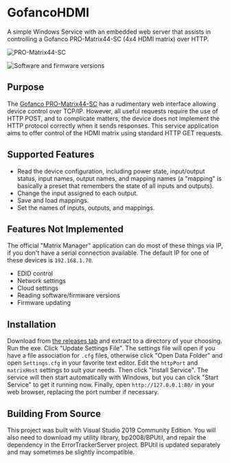 # GofancoHDMI
A simple Windows Service with an embedded web server that assists in controlling a Gofanco PRO-Matrix44-SC (4x4 HDMI matrix) over HTTP.

![PRO-Matrix44-SC](https://i.imgur.com/c8fEyQs.jpg)

![Software and firmware versions](https://i.imgur.com/x9TJ1nQ.png)

## Purpose

The [Gofanco PRO-Matrix44-SC](http://amzn.com/B07P765D45) has a rudimentary web interface allowing device control over TCP/IP.  However, all useful requests require the use of HTTP POST, and to complicate matters, the device does not implement the HTTP protocol correctly when it sends responses.  This service application aims to offer control of the HDMI matrix using standard HTTP GET requests.

## Supported Features

* Read the device configuration, including power state, input/output status, input names, output names, and mapping names (a "mapping" is basically a preset that remembers the state of all inputs and outputs).
* Change the input assigned to each output.
* Save and load mappings.
* Set the names of inputs, outputs, and mappings.

## Features Not Implemented

The official "Matrix Manager" application can do most of these things via IP, if you don't have a serial connection available.  The default IP for one of these devices is `192.168.1.70`.

* EDID control
* Network settings
* Cloud settings
* Reading software/firmware versions
* Firmware updating

## Installation

Download from [the releases tab](https://github.com/bp2008/GofancoHDMI/releases) and extract to a directory of your choosing.  Run the exe.  Click "Update Settings File".  The settings file will open if you have a file association for `.cfg` files, otherwise click "Open Data Folder" and open `Settings.cfg` in your favorite text editor.  Edit the `httpPort` and `matrixHost` settings to suit your needs.  Then click "Install Service".  The service will then start automatically with Windows, but you can click "Start Service" to get it running now.  Finally, open `http://127.0.0.1:80/` in your web browser, replacing the port number if necessary.

## Building From Source

This project was built with Visual Studio 2019 Community Edition. You will also need to download my utility library, bp2008/BPUtil, and repair the dependency in the ErrorTrackerServer project. BPUtil is updated separately and may sometimes be slightly incompatible.
